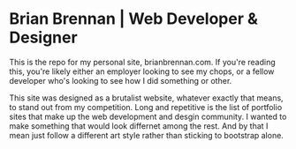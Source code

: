 # Brian Brennan | Web Developer & Designer

This is the repo for my personal site, brianbrennan.com. If you're reading this, you're likely either an employer looking to see my chops, or a fellow developer who's looking to see how I did something or other. 

This site was designed as a brutalist website, whatever exactly that means, to stand out from my competition. Long and repetitive is the list of portfolio sites that make up the web development and desgin community. I wanted to make something that would look differnet among the rest. And by that I mean just follow a different art style rather than sticking to bootstrap alone. 

